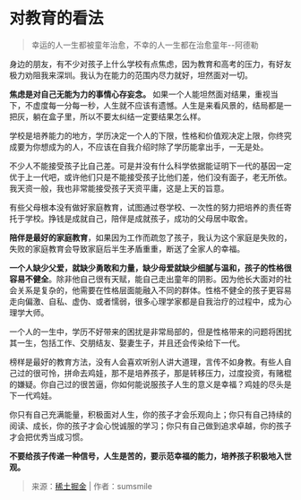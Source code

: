 # 对教育的看法

> 幸运的人一生都被童年治愈，不幸的人一生都在治愈童年--阿德勒

身边的朋友，有不少对孩子上什么学校有点焦虑，因为教育和高考的压力，有好友极力劝阻我来深圳。我认为在能力的范围内尽力就好，坦然面对一切。

**焦虑是对自己无能为力的事情心存妄念。** 如果一个人能坦然面对结果，重视当下，不虚度每一分每一秒，人生就不应该有遗憾。人生是来看风景的，结局都是一把灰，躺在盒子里，所以不要太纠结一定要结果怎么样。

学校是培养能力的地方，学历决定一个人的下限，性格和价值观决定上限，你终究成要为你想成为的人，不应该在自我介绍时除了学历能拿出手，一无是处。

不少人不能接受孩子比自己差。可是并没有什么科学依据能证明下一代的基因一定优于上一代吧，或许他们只是不能接受孩子比他们差，他们没有面子，老无所依。我天资一般，我也非常能接受孩子天资平庸，这是上天的旨意。

有些父母根本没有做好家庭教育，试图通过卷学校、一次性的努力把培养的责任寄托于学校。挣钱是成就自己，陪伴是成就孩子，成功的父母居中取舍。

**陪伴是最好的家庭教育**，如果因为工作而疏忽了孩子，我认为这个家庭是失败的，失败的家庭教育会导致家庭后半生矛盾重重，断送了全家人的幸福。

**一个人缺少父爱，就缺少勇敢和力量，缺少母爱就缺少细腻与温和，孩子的性格很容易不健全**。除非他自己很有天赋，能自己走出童年的阴影。因为他长大面对的社会关系是复杂的，他需要在性格层面能融入不同的群体。性格不健全的孩子更容易走向偏激、自私、虚伪、或者懦弱，很多心理学家都是自我治疗的过程中，成为心理学大师。

一个人的一生中，学历不好带来的困扰是非常局部的，但是性格带来的问题将困扰其一生，包括工作、交朋结友、娶妻生子，并且还会传染给下一代。

榜样是最好的教育方法，没有人会喜欢听别人讲大道理，言传不如身教。有些人自己过的很可怜，拼命去鸡娃，那不是培养孩子，那是转移压力，过度投资，有赌棍的嫌疑。你自己过的很苦逼，你如何能说服孩子人生的意义是幸福？鸡娃的尽头是下一代鸡娃。

你只有自己充满能量，积极面对人生，你的孩子才会乐观向上；你只有自己持续的阅读、成长，你的孩子才会心悦诚服的学习；你只有自己做到追求卓越，你的孩子才会把优秀当成习惯。

**不要给孩子传递一种信号，人生是苦的，要示范幸福的能力，培养孩子积极地入世观。**

> 来源：[稀土掘金](https://juejin.cn/post/7248199693934985272) | 作者：sumsmile
